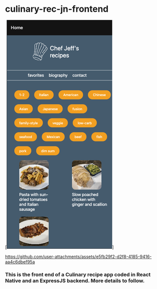 # culinary-rec-jn-frontend

<!-- <p>
<img src = 'assets/midwayThru.jpg' alt = 'Early screenshot' width =375; height = auto ; style = "border-radius= 25%" > 
</p> -->

[![Demo](https://raw.githubusercontent.com/jeffng5/culinary-rec-jn-frontend/main/assets/midwayThru.jpg)]




https://github.com/user-attachments/assets/e5fb29f2-d2f8-4185-9416-aa4c6dbef95a



### This is the front end of a Culinary recipe app coded in React Native and an ExpressJS backend. More details to follow.
